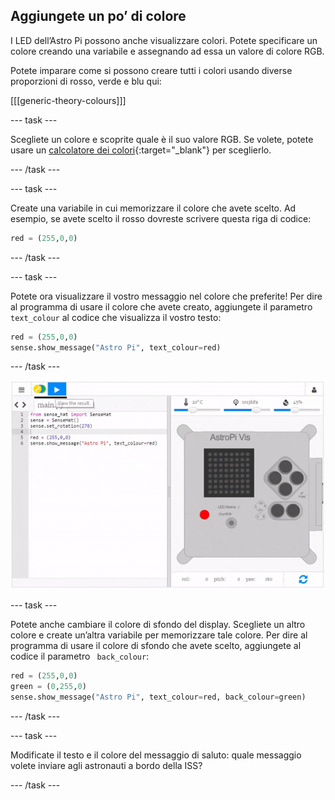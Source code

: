 ## Aggiungete un po’ di colore

I LED dell’Astro Pi possono anche visualizzare colori. Potete specificare un colore creando una variabile e assegnando ad essa un valore di colore RGB.

Potete imparare come si possono creare tutti i colori usando diverse proporzioni di rosso, verde e blu qui:

[[[generic-theory-colours]]]

--- task ---

Scegliete un colore e scoprite quale è il suo valore RGB. Se volete, potete usare un [calcolatore dei colori](https://www.w3schools.com/colors/colors_rgb.asp){:target="_blank"} per sceglierlo.

--- /task ---

--- task ---

Create una variabile in cui memorizzare il colore che avete scelto. Ad esempio, se avete scelto il rosso dovreste scrivere questa riga di codice:

```python
red = (255,0,0)
```

--- /task ---

--- task ---

Potete ora visualizzare il vostro messaggio nel colore che preferite! Per dire al programma di usare il colore che avete creato, aggiungete il parametro `text_colour` al codice che visualizza il vostro testo:

```python
red = (255,0,0)
sense.show_message("Astro Pi", text_colour=red)
```

--- /task ---

![mostra colori messaggio](images/show-message-color.gif)

--- task ---

Potete anche cambiare il colore di sfondo del display. Scegliete un altro colore e create un’altra variabile per memorizzare tale colore. Per dire al programma di usare il colore di sfondo che avete scelto, aggiungete al codice il parametro ` back_colour`:

```python
red = (255,0,0)
green = (0,255,0)
sense.show_message("Astro Pi", text_colour=red, back_colour=green)
```

--- /task ---

--- task ---

Modificate il testo e il colore del messaggio di saluto: quale messaggio volete inviare agli astronauti a bordo della ISS?

--- /task ---